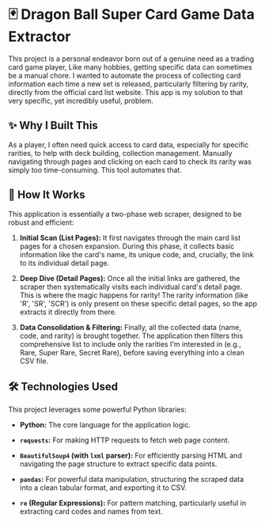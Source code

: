 # 🃏 Dragon Ball Super Card Game Data Extractor

This project is a personal endeavor born out of a genuine need as a trading card game player, Like many hobbies, getting specific data can sometimes be a manual chore. I wanted to automate the process of collecting card information each time a new set is released, particularly filtering by rarity, directly from the official card list website. This app is my solution to that very specific, yet incredibly useful, problem.

## ✨ Why I Built This

As a player, I often need quick access to card data, especially for specific rarities, to help with deck building, collection management. Manually navigating through pages and clicking on each card to check its rarity was simply too time-consuming. This tool automates that.

## 🚀 How It Works 

This application is essentially a two-phase web scraper, designed to be robust and efficient:

1. **Initial Scan (List Pages):** It first navigates through the main card list pages for a chosen expansion. During this phase, it collects basic information like the card's name, its unique code, and, crucially, the link to its individual detail page.

2. **Deep Dive (Detail Pages):** Once all the initial links are gathered, the scraper then systematically visits each individual card's detail page. This is where the magic happens for rarity! The rarity information (like 'R', 'SR', 'SCR') is only present on these specific detail pages, so the app extracts it directly from there.

3. **Data Consolidation & Filtering:** Finally, all the collected data (name, code, and rarity) is brought together. The application then filters this comprehensive list to include only the rarities I'm interested in (e.g., Rare, Super Rare, Secret Rare), before saving everything into a clean CSV file.

## 🛠️ Technologies Used

This project leverages some powerful Python libraries:

* **Python:** The core language for the application logic.

* **`requests`:** For making HTTP requests to fetch web page content.

* **`BeautifulSoup4` (with `lxml` parser):** For efficiently parsing HTML and navigating the page structure to extract specific data points.

* **`pandas`:** For powerful data manipulation, structuring the scraped data into a clean tabular format, and exporting it to CSV.

* **`re` (Regular Expressions):** For pattern matching, particularly useful in extracting card codes and names from text.





